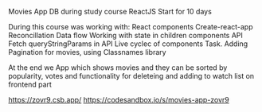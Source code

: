 Movies App DB during study course ReactJS Start for 10 days

During this course was working with:
React components
Create-react-app
Reconcillation
Data flow
Working with state in children components
API Fetch
queryStringParams in API
Live cyclec of components
Task. Adding Pagination for movies, using Classnames library

At the end we App which shows movies and they can be sorted by popularity, votes and functionality for deleteing and adding to watch list on frontend part

https://zovr9.csb.app/
https://codesandbox.io/s/movies-app-zovr9
